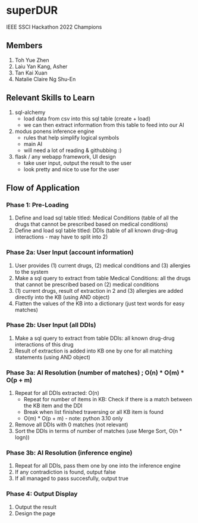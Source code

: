 # superDUR
IEEE SSCI Hackathon 2022 Champions

## Members
1. Toh Yue Zhen
2. Laiu Yan Kang, Asher
3. Tan Kai Xuan
4. Natalie Claire Ng Shu-En

## Relevant Skills to Learn
1. sql-alchemy 
    * load data from csv into this sql table (create + load)
    * we can then extract information from this table to feed into our AI
2. modus ponens inference engine 
    * rules that help simplify logical symbols
    * main AI
    * will need a lot of reading & githubbing :)
3. flask / any webapp framework, UI design
    * take user input, output the result to the user
    * look pretty and nice to use for the user

## Flow of Application

### Phase 1: Pre-Loading
1. Define and load sql table titled: Medical Conditions (table of all the drugs that cannot be prescribed based on medical conditions)
2. Define and load sql table titled: DDIs (table of all known drug-drug interactions - may have to split into 2)

### Phase 2a: User Input (account information)
1. User provides (1) current drugs, (2) medical conditions and (3) allergies to the system
2. Make a sql query to extract from table Medical Conditions: all the drugs that cannot be prescribed based on (2) medical conditions
3. (1) current drugs, result of extraction in 2 and (3) allergies are added directly into the KB (using AND object)
4. Flatten the values of the KB into a dictionary (just text words for easy matches)

### Phase 2b: User Input (all DDIs)
1. Make a sql query to extract from table DDIs: all known drug-drug interactions of this drug
2. Result of extraction is added into KB one by one for all matching statements (using AND object)

### Phase 3a: AI Resolution (number of matches) ; O(n) * O(m) * O(p + m)
1. Repeat for all DDIs extracted: O(n)
    * Repeat for number of items in KB: Check if there is a match between the KB item and the DDI 
    * Break when list finished traversing or all KB item is found
    * O(m) * O(p + m) - note: python 3.10 only
2. Remove all DDIs with 0 matches (not relevant)
3. Sort the DDIs in terms of number of matches (use Merge Sort, O(n * logn))

### Phase 3b: AI Resolution (inference engine)
1. Repeat for all DDIs, pass them one by one into the inference engine
2. If any contradiction is found, output false
3. If all managed to pass succesfully, output true

### Phase 4: Output Display
1. Output the result
2. Design the page
